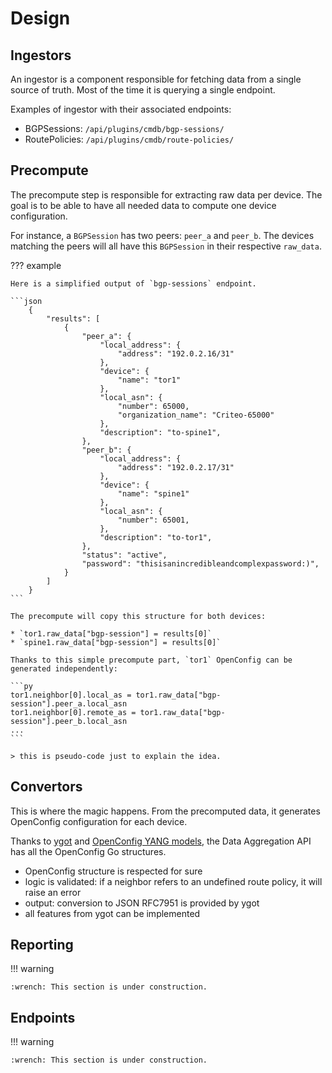 # Design

## Ingestors

An ingestor is a component responsible for fetching data from a single source of truth. Most of the time it is querying a single endpoint.

Examples of ingestor with their associated endpoints:

* BGPSessions: `/api/plugins/cmdb/bgp-sessions/`
* RoutePolicies: `/api/plugins/cmdb/route-policies/`

## Precompute

The precompute step is responsible for extracting raw data per device. The goal is to be able to have all needed data to compute one device configuration.

For instance, a `BGPSession` has two peers: `peer_a` and `peer_b`. The devices matching the peers will all have this `BGPSession` in their respective `raw_data`.

??? example

    Here is a simplified output of `bgp-sessions` endpoint.

    ```json
        {
            "results": [
                {
                    "peer_a": {
                        "local_address": {
                            "address": "192.0.2.16/31"
                        },
                        "device": {
                            "name": "tor1"
                        },
                        "local_asn": {
                            "number": 65000,
                            "organization_name": "Criteo-65000"
                        },
                        "description": "to-spine1",
                    },
                    "peer_b": {
                        "local_address": {
                            "address": "192.0.2.17/31"
                        },
                        "device": {
                            "name": "spine1"
                        },
                        "local_asn": {
                            "number": 65001,
                        },
                        "description": "to-tor1",
                    },
                    "status": "active",
                    "password": "thisisanincredibleandcomplexpassword:)",
                }
            ]
        }
    ```

    The precompute will copy this structure for both devices:

    * `tor1.raw_data["bgp-session"] = results[0]`
    * `spine1.raw_data["bgp-session"] = results[0]`

    Thanks to this simple precompute part, `tor1` OpenConfig can be generated independently:

    ```py
    tor1.neighbor[0].local_as = tor1.raw_data["bgp-session"].peer_a.local_asn
    tor1.neighbor[0].remote_as = tor1.raw_data["bgp-session"].peer_b.local_asn
    ...
    ```

    > this is pseudo-code just to explain the idea.

## Convertors

This is where the magic happens. From the precomputed data, it generates OpenConfig configuration for each device.

Thanks to [ygot](https://github.com/openconfig/ygot) and [OpenConfig YANG models](https://github.com/openconfig/public), the Data Aggregation API has all the OpenConfig Go structures.

* OpenConfig structure is respected for sure
* logic is validated: if a neighbor refers to an undefined route policy, it will raise an error
* output: conversion to JSON RFC7951 is provided by ygot
* all features from ygot can be implemented

## Reporting

!!! warning

    :wrench: This section is under construction.

## Endpoints

!!! warning

    :wrench: This section is under construction.
